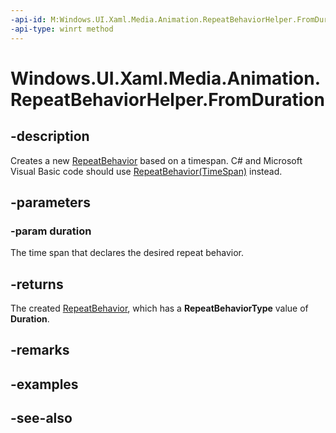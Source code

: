 ```yaml
---
-api-id: M:Windows.UI.Xaml.Media.Animation.RepeatBehaviorHelper.FromDuration(Windows.Foundation.TimeSpan)
-api-type: winrt method
---
```


<!-- Method syntax
public Windows.UI.Xaml.Media.Animation.RepeatBehavior FromDuration(Windows.Foundation.TimeSpan duration)
-->

# Windows.UI.Xaml.Media.Animation.RepeatBehaviorHelper.FromDuration

## -description
Creates a new [RepeatBehavior](repeatbehavior.md) based on a timespan. C# and Microsoft Visual Basic code should use [RepeatBehavior(TimeSpan)](/dotnet/api/windows.ui.xaml.media.animation.repeatbehavior.-ctor?view=dotnet-plat-ext-3.1#Windows_UI_Xaml_Media_Animation_RepeatBehavior__ctor_System_TimeSpan_) instead.



## -parameters
### -param duration
The time span that declares the desired repeat behavior.

## -returns
The created [RepeatBehavior](repeatbehavior.md), which has a **RepeatBehaviorType** value of **Duration**.

## -remarks

## -examples

## -see-also
